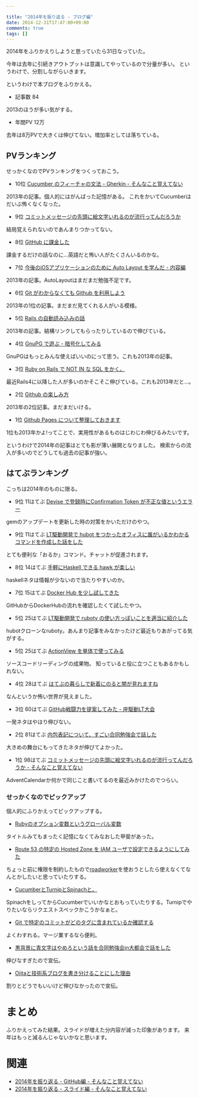 ```yaml
---

title: "2014年を振り返る - ブログ編"
date: 2014-12-31T17:47:00+09:00
comments: true
tags: []
---
```


2014年をふりかえりしようと思っていたら31日なっていた。

今年は去年に引続きアウトプットは意識してやっているので分量が多い。
というわけで、分割しながらいきます。

というわけで本ブログをふりかえる。

* 記事数 84

2013のほうが多い気がする。

* 年間PV 12万

去年は8万PVで大きくは伸びてない。増加率としては落ちている。

## PVランキング

せっかくなのでPVランキングをつくっておこう。

* 10位 [Cucumber のフィーチャの文法 - Gherkin - そんなこと覚えてない](http://blog.eiel.info/blog/2013/02/12/gherkin/)

2013年の記事。個人的にはがんばった記憶がある。
これをかいてCucumberはだいぶ怖くなくなった。

* 9位 [コミットメッセージの先頭に絵文字いれるのが流行ってんだろうか](http://blog.eiel.info/blog/2014/07/07/emoji-for-git-commit-message/)

結局覚えられないのであんまりつかってない。

* 8位 [GitHub に課金した](http://blog.eiel.info/blog/2013/10/03/billing-github/)

課金するだけの話なのに…英語だと怖い人がたくさんいるのかな。

* 7位 [今後のiOSアプリケーションのために Auto Layout を学んだ - 内容編](http://blog.eiel.info/blog/2013/01/13/ios-autolayout-2/)

2013年の記事。AutoLayoutはまだまだ勉強不足です。

* 6位 [Git がわからなくても Github を利用しよう](http://blog.eiel.info/blog/2013/02/06/how-to-use-github/)

2013年の1位の記事。まだまだ見てくれる人がいる模様。

* 5位 [Rails の自動読み込みの話](http://blog.eiel.info/blog/2013/09/07/autoload-rails/)

2013年の記事。結構リンクしてもらったりしているので伸びている。

* 4位 [GnuPG で遊ぶ - 暗号化してみる](http://blog.eiel.info/blog/2013/07/31/gpg/)

GnuPGはもっとみんな使えばいいのにって思う。これも2013年の記事。

* 3位 [Ruby on Rails で NOT IN な SQL をかく。](http://blog.eiel.info/blog/2013/07/20/not-in-on-rails/)

最近Rails4に以降した人が多いのかそこそこ伸びている。これも2013年だと…。

* 2位 [Github の楽しみ方](http://blog.eiel.info/blog/2013/05/13/how-to-enjoy-github/)

2013年の2位記事。まだまだいける。

* 1位 [Github Pages について整理しておきます](http://blog.eiel.info/blog/2013/02/17/github-pages/)

1位も2013年かよ!ってことで、実用性があるものはじわじわ伸びるみたいです。

というわけで2014年の記事はとても影が薄い展開となりました。
検索からの流入が多いのでどうしても過去の記事が強い。

## はてぶランキング

こっちは2014年のものに限る。

* 9位 11はてぶ [Devise で登録時にConfirmation Token が不正な値というエラー](http://blog.eiel.info/blog/2014/02/20/confirmation-token-error-indevise/)

gemのアップデートを更新した時の対策をかいただけのやつ。

* 9位 11はてぶ [LT駆動開発で hubot をつかったオフィスに誰がいるかわかるコマンドを作成した話をした](http://blog.eiel.info/blog/2014/09/06/ltdd-07/)

とても便利な「おるか」コマンド。チャットが促進されます。

* 8位 14はてぶ [手軽にHaskell できる hawk が楽しい](http://blog.eiel.info/blog/2014/02/14/hawk/)

haskellネタは情報が少ないので当たりやすいのか。

* 7位 15はてぶ [Docker Hub を少し試してきた](http://blog.eiel.info/blog/2014/07/10/abc-docker-hub/)

GitHubからDockerHubの流れを確認したくて試したやつ。

* 5位 25はてぶ [LT駆動開発で ruboty の使い方っぽいことを適当に紹介した](http://blog.eiel.info/blog/2014/07/07/great-bot-and-ruboty-ltdd/)

hubotクローンなruboty。あんまり記事をみなかったけど最近もりあがってる気がする。

* 5位 25はてぶ [ActionView を単体で使ってみる](http://blog.eiel.info/blog/2014/07/18/action-view/)

ソースコードリーディングの成果物。
知っていると役に立つこともあるかもしれない。

* 4位 28はてぶ [はてぶの暮らしで新着にのると闇が見れますね](http://blog.eiel.info/blog/2014/08/01/hatebu-kurashi/)

なんというか怖い世界が見えました。

* 3位 60はてぶ [GitHub戦闘力を提案してみた - 座駆動LT大会](http://blog.eiel.info/blog/2014/09/13/github-scouter/)

一発ネタはやはり伸びない。

* 2位 81はてぶ [内包表記について、すごい合同勉強会で話した](http://blog.eiel.info/blog/2014/11/02/internal-definitia-great-study/)

大きめの舞台にもってきたネタが伸びてよかった。

* 1位 98はてぶ [コミットメッセージの先頭に絵文字いれるのが流行ってんだろうか - そんなこと覚えてない](http://blog.eiel.info/blog/2014/07/07/emoji-for-git-commit-message/)

AdventCalendarか何かで同じこと書いてるのを最近みかけたのでつらい。

### せっかくなのでピックアップ

個人的にふりかえってピックアップする。

* [Rubyのオプション変数というグローバル変数](http://blog.eiel.info/blog/2014/02/03/global-variable-with-option/)

タイトルみてもまったく記憶になくてみなおした甲斐があった。

* [Route 53 の特定の Hosted Zone を IAM ユーザで設定できるようにしてみた](http://blog.eiel.info/blog/2014/02/14/route53-iam/)

ちょっと前に権限を制約したもので[roadworker](https://github.com/winebarrel/roadworker)を使おうとしたら使えなくてなんとかしたいと思っていたりする。

* [CucumberとTurnipとSpinachと。](http://blog.eiel.info/blog/2014/05/01/cucumber-turnip-spinach/)

SpinachをしってからCucumberでいいかなとおもっていたりする。Turnipでやりたいならリクエストスペックかこうかなぁと。

* [Git で特定のコミットがどのタグに含まれているか確認する](http://blog.eiel.info/blog/2014/05/28/cotains-commit-in-tags/)

よくわすれる。マージ業するなら便利。

* [黒背景に青文字はやめろという話を合同勉強会in大都会で話をした](http://blog.eiel.info/blog/2014/12/14/gbdaitokai2014-winter-color/)

伸びなすぎたので宣伝。

* [Oiitaと技術系ブログを書き分けることにした理由](http://blog.eiel.info/blog/2014/12/24/reason-for-written-qiita/)

割りとどうでもいいけど伸びなかったので宣伝。

# まとめ

ふりかえってみた結果。スライドが増えた分内容が減った印象があります。
来年はもっと減るんじゃないかなと思います。

# 関連

* [2014年を振り返る - GitHub編 - そんなこと覚えてない](http://blog.eiel.info/blog/2014/12/31/2014-github/)
* [2014年を振り返る - スライド編 - そんなこと覚えてない](http://blog.eiel.info/blog/2014/12/31/2014-slides/)
 
